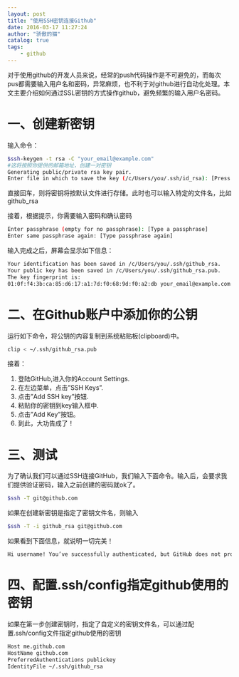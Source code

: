 ```yaml
---
layout: post
title: "使用SSH密钥连接Github"
date: 2016-03-17 11:27:24
author: "骄傲的猫"
catalog: true
tags:
    - github
---
```


对于使用github的开发人员来说，经常的push代码操作是不可避免的，而每次pus都需要输入用户名和密码，异常麻烦，也不利于对github进行自动化处理。本文主要介绍如何通过SSL密钥的方式操作github，避免频繁的输入用户名密码。

<!-- more -->

一、创建新密钥
===

输入命令：

``` bash
$ssh-keygen -t rsa -C "your_email@example.com"
#这将按照你提供的邮箱地址，创建一对密钥
Generating public/private rsa key pair.
Enter file in which to save the key (/c/Users/you/.ssh/id_rsa): [Press enter]
```

直接回车，则将密钥将按默认文件进行存储。此时也可以输入特定的文件名，比如github_rsa

接着，根据提示，你需要输入密码和确认密码

``` bash
Enter passphrase (empty for no passphrase): [Type a passphrase]
Enter same passphrase again: [Type passphrase again]
```

输入完成之后，屏幕会显示如下信息：

``` bash
Your identification has been saved in /c/Users/you/.ssh/github_rsa.
Your public key has been saved in /c/Users/you/.ssh/github_rsa.pub.
The key fingerprint is:
01:0f:f4:3b:ca:85:d6:17:a1:7d:f0:68:9d:f0:a2:db your_email@example.com
```

二、在Github账户中添加你的公钥
===


运行如下命令，将公钥的内容复制到系统粘贴板(clipboard)中。

``` bash
clip < ~/.ssh/github_rsa.pub
```

接着：

1. 登陆GitHub,进入你的Account Settings.
2. 在左边菜单，点击”SSH Keys”.
3. 点击”Add SSH key”按钮.
4. 粘贴你的密钥到key输入框中.
5. 点击”Add Key”按钮。
6. 到此，大功告成了！

三、测试
===

为了确认我们可以通过SSH连接GitHub，我们输入下面命令。输入后，会要求我们提供验证密码，输入之前创建的密码就ok了。

``` bash
$ssh -T git@github.com
```

如果在创建新密钥是指定了密钥文件名，则输入

``` bash
$ssh -T -i github_rsa git@github.com
```

如果看到下面信息，就说明一切完美！

``` bash
Hi username! You’ve successfully authenticated, but GitHub does not provide shell access.
```

四、配置.ssh/config指定github使用的密钥
===

如果在第一步创建密钥时，指定了自定义的密钥文件名，可以通过配置.ssh/config文件指定github使用的密钥

``` bash
Host me.github.com
HostName github.com
PreferredAuthentications publickey
IdentityFile ~/.ssh/github_rsa
```




